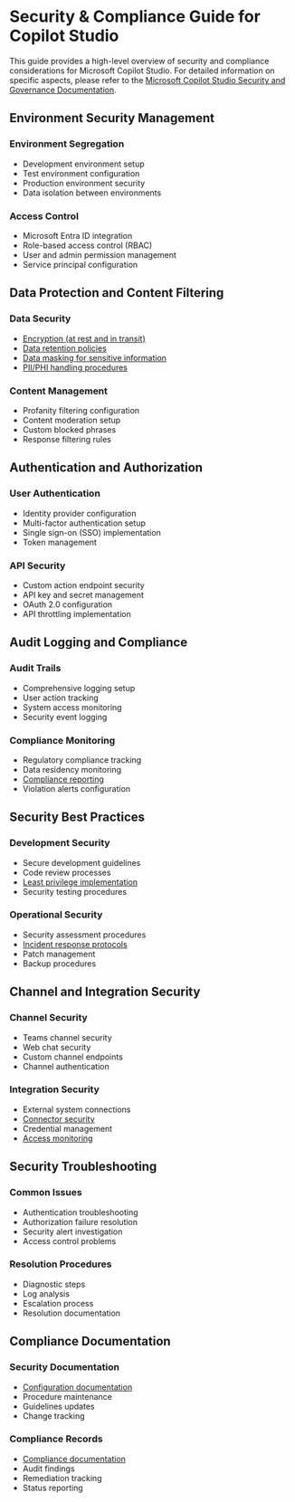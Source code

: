 # Security & Compliance Guide for Copilot Studio

This guide provides a high-level overview of security and compliance considerations for Microsoft Copilot Studio. For detailed information on specific aspects, please refer to the [Microsoft Copilot Studio Security and Governance Documentation](./copilot-studio-security-governance.md).

## Environment Security Management

### Environment Segregation
- Development environment setup
- Test environment configuration
- Production environment security
- Data isolation between environments

### Access Control
- Microsoft Entra ID integration
- Role-based access control (RBAC)
- User and admin permission management
- Service principal configuration

## Data Protection and Content Filtering

### Data Security
- [Encryption (at rest and in transit)](./copilot-studio-security-governance.md#encryption)
- [Data retention policies](./copilot-studio-security-governance.md#data-retention-policies)
- [Data masking for sensitive information](./copilot-studio-security-governance.md#data-masking-for-sensitive-information)
- [PII/PHI handling procedures](./copilot-studio-security-governance.md#piiphi-handling-procedures)

### Content Management
- Profanity filtering configuration
- Content moderation setup
- Custom blocked phrases
- Response filtering rules

## Authentication and Authorization

### User Authentication
- Identity provider configuration
- Multi-factor authentication setup
- Single sign-on (SSO) implementation
- Token management

### API Security
- Custom action endpoint security
- API key and secret management
- OAuth 2.0 configuration
- API throttling implementation

## Audit Logging and Compliance

### Audit Trails
- Comprehensive logging setup
- User action tracking
- System access monitoring
- Security event logging

### Compliance Monitoring
- Regulatory compliance tracking
- Data residency monitoring
- [Compliance reporting](./copilot-studio-security-governance.md#compliance-frameworks)
- Violation alerts configuration

## Security Best Practices

### Development Security
- Secure development guidelines
- Code review processes
- [Least privilege implementation](./copilot-studio-security-governance.md#implementation-best-practices)
- Security testing procedures

### Operational Security
- Security assessment procedures
- [Incident response protocols](./copilot-studio-security-governance.md#incident-response-for-data-breaches)
- Patch management
- Backup procedures

## Channel and Integration Security

### Channel Security
- Teams channel security
- Web chat security
- Custom channel endpoints
- Channel authentication

### Integration Security
- External system connections
- [Connector security](./copilot-studio-security-governance.md#managing-connector-access)
- Credential management
- [Access monitoring](./copilot-studio-security-governance.md#dlp-policy-monitoring-and-enforcement)

## Security Troubleshooting

### Common Issues
- Authentication troubleshooting
- Authorization failure resolution
- Security alert investigation
- Access control problems

### Resolution Procedures
- Diagnostic steps
- Log analysis
- Escalation process
- Resolution documentation

## Compliance Documentation

### Security Documentation
- [Configuration documentation](./copilot-studio-security-governance.md#appendix)
- Procedure maintenance
- Guidelines updates
- Change tracking

### Compliance Records
- [Compliance documentation](./copilot-studio-security-governance.md#regulatory-compliance-references)
- Audit findings
- Remediation tracking
- Status reporting 
